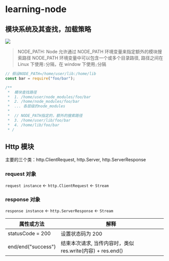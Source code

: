 # learning-node

## 模块系统及其查找，加载策略

![](https://www.runoob.com/wp-content/uploads/2014/03/nodejs-require.jpg)

> NODE_PATH: Node 允许通过 NODE_PATH 环境变量来指定额外的模块搜索路径
> NODE_PATH 环境变量中可以包含一个或多个目录路径, 路径之间在 Linux 下使用`:`分隔，在 window 下使用`;`分隔

```js
// 假设NODE_PATH=/home/user/lib:/home/lib
const bar = require("foo/bar");

/**
 *  模块查找路径
 *  1. /home/user/node_modules/foo/bar
 *  2. /home/node_modules/foo/bar
 *  ... 各层级的node_modules
 *
 *  // NODE_PATH指定的，额外的搜索路径
 *  3. /home/user/lib/foo/bar
 *  4. /home/lib/foo/bar
 * /

```

## Http 模块

主要的三个类：http.ClientRequest, http.Server, http.ServerResponse

### request 对象

`request instance` <- `http.ClientRequest` <- `Stream`

### response 对象

`response instance` <- `http.ServerResponse` <- `Stream`

| 属性或方法         | 解释                                                       |
| ------------------ | ---------------------------------------------------------- |
| statusCode = 200   | 设置状态码为 200                                           |
| end/end("success") | 结束本次请求, 当传内容时，类似 res.write(内容) + res.end() |
